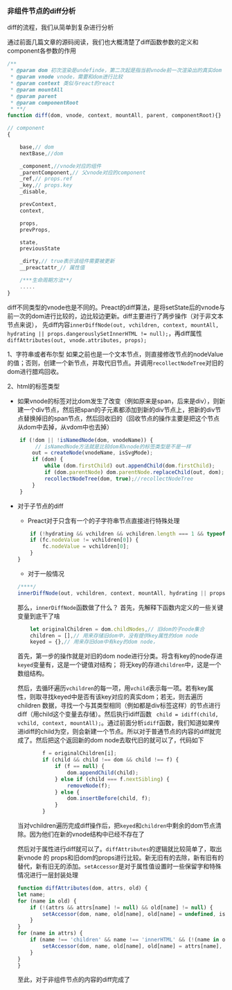 ### 非组件节点的diff分析

diff的流程，我们从简单到复杂进行分析

通过前面几篇文章的源码阅读，我们也大概清楚了diff函数参数的定义和component各参数的作用

```javascript
/**
 * @param dom 初次渲染是undefinde，第二次起是指当前vnode前一次渲染出的真实dom
 * @param vnode vnode，需要和dom进行比较
 * @param context 类似与react的react
 * @param mountAll
 * @param parent
 * @param componentRoot
 * **/
function diff(dom, vnode, context, mountAll, parent, componentRoot){}
```
```javascript
// component
{

    base,// dom
    nextBase,//dom

    _component,//vnode对应的组件
    _parentComponent,// 父vnode对应的component
    _ref,// props.ref 
    _key,// props.key
    _disable,

    prevContext,
    context,

    props,
    prevProps,

    state,
    previousState

    _dirty,// true表示该组件需要被更新
    __preactattr_// 属性值

    /***生命周期方法**/
    .....
}
```

diff不同类型的vnode也是不同的。Preact的diff算法，是将setState后的vnode与前一次的dom进行比较的，边比较边更新。diff主要进行了两步操作（对于非文本节点来说），
先diff内容```innerDiffNode(out, vchildren, context, mountAll, hydrating || props.dangerouslySetInnerHTML != null);```，再diff属性```diffAttributes(out, vnode.attributes, props);```


1、字符串或者布尔型
如果之前也是一个文本节点，则直接修改节点的nodeValue的值；否则，创建一个新节点，并取代旧节点。并调用```recollectNodeTree```对旧的dom进行腊鸡回收。

2、html的标签类型
- 如果vnode的标签对比dom发生了改变（例如原来是span，后来是div），则新建一个div节点，然后把span的子元素都添加到新的div节点上，把新的div节点替换掉旧的span节点，然后回收旧的（回收节点的操作主要是把这个节点从dom中去掉，从vdom中也去掉）
```javascript
    if (!dom || !isNamedNode(dom, vnodeName)) {
         // isNamedNode方法就是比较dom和vnode的标签类型是不是一样
        out = createNode(vnodeName, isSvgMode);
        if (dom) {
            while (dom.firstChild) out.appendChild(dom.firstChild);
            if (dom.parentNode) dom.parentNode.replaceChild(out, dom);
            recollectNodeTree(dom, true);//recollectNodeTree
        }
    }
```

- 对于子节点的diff
    - Preact对于只含有一个的子字符串节点直接进行特殊处理
    ```javascript
        if (!hydrating && vchildren && vchildren.length === 1 && typeof vchildren[0] === 'string' && fc != null && fc.splitText !== undefined && fc.nextSibling == null) {
        if (fc.nodeValue != vchildren[0]) {
            fc.nodeValue = vchildren[0];
        }
    }
    ```
    - 对于一般情况
    ```javascript
    /****/
    innerDiffNode(out, vchildren, context, mountAll, hydrating || props.dangerouslySetInnerHTML != null);
    ```
    那么，```innerDiffNode```函数做了什么？
    首先，先解释下函数内定义的一些关键变量到底干了啥
    ```javascript
        let originalChildren = dom.childNodes,// 旧dom的子node集合
        children = [],// 用来存储旧dom中，没有提供key属性的dom node
        keyed = {},// 用来存旧dom中有key的dom node，
    ```

    首先，第一步的操作就是对旧的dom node进行分类。将含有key的node存进```keyed```变量有，这是一个键值对结构；
    将无key的存进```children```中，这是一个数组结构。

    然后，去循环遍历```vchildren```的每一项，用```vchild```表示每一项。若有key属性，则取寻找keyed中是否有该key对应的真实dom；若无，则去遍历children
    数据，寻找一个与其类型相同（例如都是div标签这样）的节点进行diff（用child这个变量去存储）。然后执行idiff函数
    ``` child = idiff(child, vchild, context, mountAll);```。通过前面分析```idiff```函数，我们知道如果传进idiff的child为空，则会新建一个节点。所以对于普通节点的内容的diff就完成了。然后把这个返回新的dom node去取代旧的就可以了，代码如下
    ```javascript
            f = originalChildren[i];
            if (child && child !== dom && child !== f) {
                if (f == null) {
                    dom.appendChild(child);
                } else if (child === f.nextSibling) {
                    removeNode(f);
                } else {
                    dom.insertBefore(child, f);
                }
            }
    ```

    当对vchildren遍历完成diff操作后，把```keyed```和```children```中剩余的dom节点清除。因为他们在新的vnode结构中已经不存在了

    然后对于属性进行diff就可以了。```diffAttributes```的逻辑就比较简单了，取出新vnode 的 props和旧dom的props进行比较。新无旧有的去除，新有旧有的替代，新有旧无的添加。```setAccessor```是对于属性值设置时一些保留字和特殊情况进行一层封装处理
    ```javascript
    function diffAttributes(dom, attrs, old) {
    let name;
    for (name in old) {
        if (!(attrs && attrs[name] != null) && old[name] != null) {
            setAccessor(dom, name, old[name], old[name] = undefined, isSvgMode);
        }
    }
    for (name in attrs) {
        if (name !== 'children' && name !== 'innerHTML' && (!(name in old) || attrs[name] !== (name === 'value' || name === 'checked' ? dom[name] : old[name]))) {
            setAccessor(dom, name, old[name], old[name] = attrs[name], isSvgMode);
        }
    }
    }
    ```

    至此，对于非组件节点的内容的diff完成了



